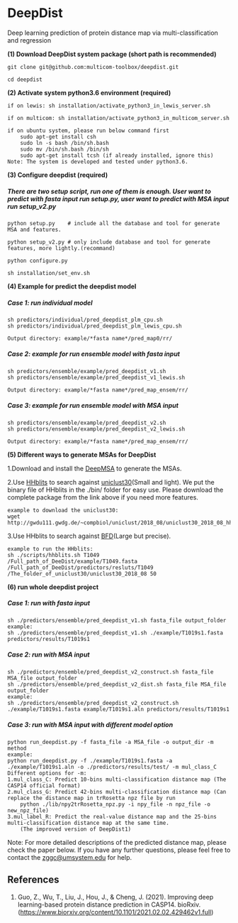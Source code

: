 # DeepDist
Deep learning prediction of protein distance map via multi-classification and regression

**(1) Download DeepDist system package (short path is recommended)**

```
git clone git@github.com:multicom-toolbox/deepdist.git

cd deepdist
```

**(2) Activate system python3.6 environment (required)**

```
if on lewis: sh installation/activate_python3_in_lewis_server.sh

if on multicom: sh installation/activate_python3_in_multicom_server.sh

if on ubuntu system, please run below command first
	sudo apt-get install csh
	sudo ln -s bash /bin/sh.bash 
	sudo mv /bin/sh.bash /bin/sh
	sudo apt-get install tcsh (if already installed, ignore this)
Note: The system is developed and tested under python3.6. 
```

**(3) Configure deepdist (required)**

<h5>There are two setup script, run one of them is enough. User want to predict with fasta input run setup.py, user want to predict with MSA input run setup_v2.py</h5>

```
python setup.py    # include all the database and tool for generate MSA and features.

python setup_v2.py # only include database and tool for generate features, more lightly.(recommand)

python configure.py

sh installation/set_env.sh
```

**(4) Example for predict the deepdist model**

<h5>Case 1: run individual model</h5>

```
sh predictors/individual/pred_deepdist_plm_cpu.sh
sh predictors/individual/pred_deepdist_plm_lewis_cpu.sh

Output directory: example/*fasta name*/pred_map0/rr/

```

<h5>Case 2: example for run ensemble model with fasta input</h5>

```
sh predictors/ensemble/example/pred_deepdist_v1.sh
sh predictors/ensemble/example/pred_deepdist_v1_lewis.sh

Output directory: example/*fasta name*/pred_map_ensem/rr/
```

<h5>Case 3: example for run ensemble model with MSA input</h5>

```
sh predictors/ensemble/example/pred_deepdist_v2.sh
sh predictors/ensemble/example/pred_deepdist_v2_lewis.sh

Output directory: example/*fasta name*/pred_map_ensem/rr/
```

**(5) Different ways to generate MSAs for DeepDist**

1.Download and install the [DeepMSA](https://zhanglab.dcmb.med.umich.edu/DeepMSA/) to generate the MSAs.

2.Use [HHblits](https://github.com/soedinglab/hh-suite) to search against [uniclust30](https://uniclust.mmseqs.com/)(Small and light).
We put the binary file of HHblits in the ./bin/ folder for easy use. Please download the complete package from the link above if you need more features.
```
example to download the uniclust30:
wget http://gwdu111.gwdg.de/~compbiol/uniclust/2018_08/uniclust30_2018_08_hhsuite.tar.gz
```
3.Use HHblits to search against [BFD](https://bfd.mmseqs.com/)(Large but precise).

```
example to run the HHblits:
sh ./scripts/hhblits.sh T1049  /Full_path_of_DeeDist/example/T1049.fasta /Full_path_of_DeeDist/predictors/resluts/T1049 /The_folder_of_uniclust30/uniclust30_2018_08 50
```

**(6) run whole deepdist project**

<h5>Case 1: run with fasta input</h5>

```
sh ./predictors/ensemble/pred_deepdist_v1.sh fasta_file output_folder
example:
sh ./predictors/ensemble/pred_deepdist_v1.sh ./example/T1019s1.fasta predictors/results/T1019s1

```

<h5>Case 2: run with MSA input</h5>    

```
sh ./predictors/ensemble/pred_deepdist_v2_construct.sh fasta_file MSA_file output_folder
sh ./predictors/ensemble/pred_deepdist_v2_dist.sh fasta_file MSA_file output_folder
example:
sh ./predictors/ensemble/pred_deepdist_v2_construct.sh ./example/T1019s1.fasta example/T1019s1.aln predictors/results/T1019s1

```

<h5>Case 3: run with MSA input with different model option</h5>

```
python run_deepdist.py -f fasta_file -a MSA_file -o output_dir -m method
example:
python run_deepdist.py -f ./example/T1019s1.fasta -a ./example/T1019s1.aln -o ./predictors/results/test/ -m mul_class_C
Different options for -m:
1.mul_class_C: Predict 10-bins multi-classification distance map (The CASP14 official format)
2.mul_class_G: Predict 42-bins multi-classification distance map (Can replace the distance map in trRosetta npz file by run 
	python ./lib/npy2trRosetta_npz.py -i npy_file -n npz_file -o new_npz_file)
3.mul_label_R: Predict the real-value distance map and the 25-bins multi-classification distance map at the same time. 
	(The improved version of DeepDist1)

```

Note: For more detailed descriptions of the predicted distance map, please check the paper below. If you have any further questions, please feel free to contact the zggc@umsystem.edu for help.

<h2>References</h2>

1. Guo, Z., Wu, T., Liu, J., Hou, J., & Cheng, J. (2021). Improving deep learning-based protein distance prediction in CASP14. bioRxiv. (https://www.biorxiv.org/content/10.1101/2021.02.02.429462v1.full)
